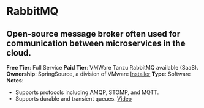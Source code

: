 # RabbitMQ
## Open-source message broker often used for communication between microservices in the cloud.
**Free Tier**: Full Service
**Paid Tier**: VMWare Tanzu RabbitMQ available (SaaS).
**Ownership**: SpringSource, a division of VMware
[Installer](https://www.rabbitmq.com/download.html)
**Type**: Software
**Notes**: 
- Supports protocols including AMQP, STOMP, and MQTT.
- Supports durable and transient queues.
[Video](https://www.youtube.com/watch?v=NQ3fZtyXji0)
